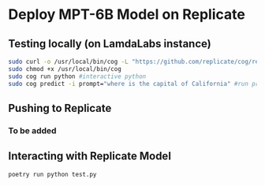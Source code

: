 # Deploy MPT-6B Model on Replicate
## Testing locally (on LamdaLabs instance)
```bash
sudo curl -o /usr/local/bin/cog -L "https://github.com/replicate/cog/releases/latest/download/cog_$(uname -s)_$(uname -m)"
sudo chmod +x /usr/local/bin/cog
sudo cog run python #interactive python
sudo cog predict -i prompt="where is the capital of California" #run prediction (code in predict.py)
```

## Pushing to Replicate
### To be added

## Interacting with Replicate Model
```bash
poetry run python test.py
```